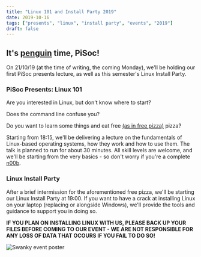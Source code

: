 ```yaml
---
title: "Linux 101 and Install Party 2019"
date: 2019-10-16
tags: ["presents", "linux", "install party", "events", "2019"]
draft: false
---
```


## It's [penguin](https://en.wikipedia.org/wiki/Tux_(mascot)) time, PiSoc!

On 21/10/19 (at the time of writing, the coming Monday), we'll be holding our first PiSoc presents lecture, as well as this semester's Linux Install Party.

### PiSoc Presents: Linux 101

Are you interested in Linux, but don't know where to start?

Does the command line confuse you?

Do you want to learn some things and eat free [(as in free pizza)](https://en.wikipedia.org/wiki/Gratis_versus_libre#%22Free_beer%22_vs_%22freedom_of_speech%22_distinction) pizza?

Starting from 18:15, we'll be delivering a lecture on the fundamentals of Linux-based operating systems, how they work and how to use them. The talk is planned to run for about 30 minutes. All skill levels are welcome, and we'll be starting from the very basics - so don't worry if you're a complete [n00b](https://en.wiktionary.org/wiki/noob).

### Linux Install Party

After a brief intermission for the aforementioned free pizza, we'll be starting our Linux Install Party at 19:00. If you want to have a crack at installing Linux on your laptop (replacing or alongside Windows), we'll provide the tools and guidance to support you in doing so.

**IF YOU PLAN ON INSTALLING LINUX WITH US, PLEASE BACK UP YOUR FILES BEFORE COMING TO OUR EVENT - WE ARE NOT RESPONSIBLE FOR ANY LOSS OF DATA THAT OCOURS IF YOU FAIL TO DO SO!**

![Swanky event poster](/img/linux-101-and-install-party.png "Linux101 talk and Install Party poster")




